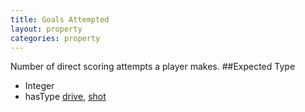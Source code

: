 ```yaml
---
title: Goals Attempted
layout: property
categories: property
---
```

Number of direct scoring attempts a player makes. 
##Expected Type
* Integer
* hasType [drive](drive), [shot](shot)